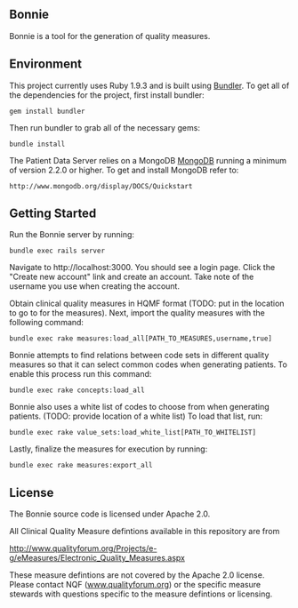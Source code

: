 Bonnie
------

Bonnie is a tool for the generation of quality measures.

Environment
-----------

This project currently uses Ruby 1.9.3 and is built using [Bundler](http://gembundler.com/). To get all of the
dependencies for the project, first install bundler:

    gem install bundler

Then run bundler to grab all of the necessary gems:

    bundle install

The Patient Data Server relies on a MongoDB [MongoDB](http://www.mongodb.org/) running a minimum of version 2.2.0 or
higher. To get and install MongoDB refer to:

    http://www.mongodb.org/display/DOCS/Quickstart

Getting Started
---------------

Run the Bonnie server by running:

    bundle exec rails server

Navigate to http://localhost:3000. You should see a login page. Click the "Create new account" link and create an account. Take note of the username you use when creating the account.

Obtain clinical quality measures in HQMF format (TODO: put in the location to go to for the measures). Next, import the quality measures with the following command:

    bundle exec rake measures:load_all[PATH_TO_MEASURES,username,true]

Bonnie attempts to find relations between code sets in different quality measures so that it can select common codes when generating patients. To enable this process run this command:

    bundle exec rake concepts:load_all

Bonnie also uses a white list of codes to choose from when generating patients. (TODO: provide location of a white list) To load that list, run:

    bundle exec rake value_sets:load_white_list[PATH_TO_WHITELIST]

Lastly, finalize the measures for execution by running:

    bundle exec rake measures:export_all

License
-------

The Bonnie source code is licensed under Apache 2.0.

All Clinical Quality Measure defintions available in this repository are from

http://www.qualityforum.org/Projects/e-g/eMeasures/Electronic_Quality_Measures.aspx

These measure defintions are not covered by the Apache 2.0 license.  Please contact NQF (www.qualityforum.org) or the specific measure stewards with questions specific to the measure defintions or licensing.
